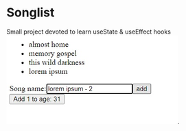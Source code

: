 # Songlist

Small project devoted to learn useState & useEffect hooks 
![Songlist](https://github.com/Kapuchinskaya/ReactJSstudy/blob/main/Songlist/Hooks-Songlist.jpg).
